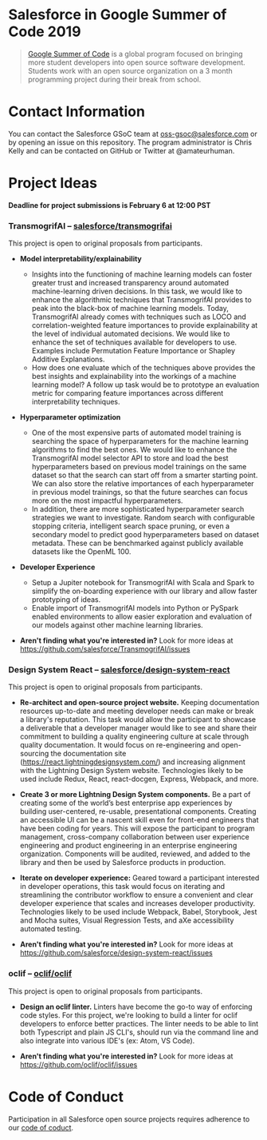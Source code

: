 # Salesforce in Google Summer of Code 2019

> [Google Summer of Code](https://summerofcode.withgoogle.com/) is a global program focused on bringing more student developers into open source software development. Students work with an open source organization on a 3 month programming project during their break from school.

# Contact Information

You can contact the Salesforce GSoC team at oss-gsoc@salesforce.com or by opening an issue on this repository. The program administrator is Chris Kelly and can be contacted on GitHub or Twitter at @amateurhuman.

# Project Ideas 

**Deadline for project submissions is February 6 at 12:00 PST**

### TransmogrifAI – [salesforce/transmogrifai](https://github.com/salesforce/TransmogrifAI)
This project is open to original proposals from participants.

* **Model interpretability/explainability**
    * Insights into the functioning of machine learning models can foster greater trust and increased transparency around automated machine-learning driven decisions. In this task, we would like to enhance the algorithmic techniques that TransmogrifAI provides to peak into the black-box of machine learning models. Today, TransmogrifAI already comes with techniques such as LOCO and correlation-weighted feature importances to provide explainability at the level of individual automated decisions. We would like to enhance the set of techniques available for developers to use. Examples include Permutation Feature Importance or Shapley Additive Explanations.
    * How does one evaluate which of the techniques above provides the best insights and explainability into the workings of a machine learning model? A follow up task would be to prototype an evaluation metric for comparing feature importances across different interpretability techniques.

* **Hyperparameter optimization**
    * One of the most expensive parts of automated model training is searching the space of hyperparameters for the machine learning algorithms to find the best ones. We would like to enhance the TransmogrifAI model selector API to store and load the best hyperparameters based on previous model trainings on the same dataset so that the search can start off from a smarter starting point. We can also store the relative importances of each hyperparameter in previous model trainings, so that the future searches can focus more on the most impactful hyperparameters.
    * In addition, there are more sophisticated hyperparameter search strategies we want to investigate. Random search with configurable stopping criteria, intelligent search space pruning, or even a secondary model to predict good hyperparameters based on dataset metadata. These can be benchmarked against publicly available datasets like the OpenML 100.

* **Developer Experience**
    * Setup a Jupiter notebook for TransmogrifAI with Scala and Spark to simplify the on-boarding experience with our library and allow faster prototyping of ideas.
    * Enable import of TransmogrifAI models into Python or PySpark enabled environments to allow easier exploration and evaluation of our models against other machine learning libraries.

* **Aren't finding what you're interested in?** Look for more ideas at https://github.com/salesforce/TransmogrifAI/issues

### Design System React – [salesforce/design-system-react](https://github.com/salesforce/design-system-react)
This project is open to original proposals from participants.

* **Re-architect and open-source project website.** Keeping documentation resources up-to-date and meeting developer needs can make or break a library's reputation. This task would allow the participant to showcase a deliverable that a developer manager would like to see and share their commitment to building a quality engineering culture at scale through quality documentation. It would focus on re-engineering and open-sourcing the documentation site (https://react.lightningdesignsystem.com/) and increasing alignment with the Lightning Design System website. Technologies likely to be used include Redux, React, react-docgen, Express, Webpack, and more.

* **Create 3 or more Lightning Design System components.** Be a part of creating some of the world’s best enterprise app experiences by building user-centered, re-usable, presentational components. Creating an accessible UI can be a nascent skill even for front-end engineers that have been coding for years. This will expose the participant to program management, cross-company collaboration between user experience engineering and product engineering in an enterprise engineering organization. Components will be audited, reviewed, and added to the library and then be used by Salesforce products in production.

* **Iterate on developer experience:** Geared toward a participant interested in developer operations, this task would focus on iterating and streamlining the contributor workflow to ensure a convenient and clear developer experience that scales and increases developer productivity. Technologies likely to be used include Webpack, Babel, Storybook, Jest and Mocha suites, Visual Regression Tests, and aXe accessibility automated testing.

* **Aren't finding what you're interested in?** Look for more ideas at https://github.com/salesforce/design-system-react/issues


### oclif – [oclif/oclif](https://github.com/oclif/oclif)
This project is open to original proposals from participants.

* **Design an oclif linter.** Linters have become the go-to way of enforcing code styles. For this project, we're looking to build a linter for oclif developers to enforce better practices. The linter needs to be able to lint both Typescript and plain JS CLI's, should run via the command line and also integrate into various IDE's (ex: Atom, VS Code).

* **Aren't finding what you're interested in?** Look for more ideas at https://github.com/oclif/oclif/issues

# Code of Conduct

Participation in all Salesforce open source projects requires adherence to our [code of coduct](CODE_OF_CONDUCT.md).
